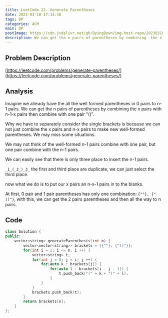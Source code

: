 ```yaml
---
title: LeetCode 22. Generate Parentheses
date: 2023-03-18 17:14:16
tags: DP
categories: ACM
main: DP
postImage: https://cdn.jsdelivr.net/gh/DyingDown/img-host-repo/202303181728944.jpg
description: We can get the n pairs of parentheses by combining  the x pairs  with n-1-x pairs then combine with one pair "()".
---
```


## Problem Description

[https://leetcode.com/problems/generate-parentheses/](https://leetcode.com/problems/generate-parentheses/)

## Analysis

Imagine we already have the all the well formed parentheses in 0 pairs to n-1 pairs.  We can get the n pairs of parentheses by combining  the x pairs  with n-1-x pairs then combine with one pair "()".

Why we have to separately consider the single brackets is because we can not just combine the x pairs and n-x pairs to make new well-formed parentheses. We may miss some situations.

We may not think of the well-formed n-1 pairs combine with one pair, but one pair combine with the n-1 pairs.

We can easily see that there is only three place to insert the n-1 pairs.

`_1_(_2_)_3_`  the first and third place are duplicate, we can just select the third place.

now what we do is to put our x pairs an n-x-1 pairs in to the blanks.

At first, 0 pair and 1 pair parentheses has only one combination: `{""}, {"()"}`, with this, we can get the 2 pairs parentheses and then all the way to n pairs.

## Code

```c++
class Solution {
public:
    vector<string> generateParenthesis(int n) {
        vector<vector<string>> brackets = {{""}, {"()"}};
        for(int i = 2; i <= n; i ++) {
            vector<string> t;
            for(int j = 0; j < i; j ++) {
                for(auto k : brackets[j]) {
                    for(auto l : brackets[i - j - 1]) {
                        t.push_back("(" + k + ")" + l);
                    }
                }
            }
            brackets.push_back(t);
        }
        return brackets[n];
    }
};
```

